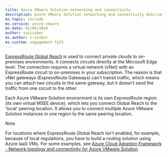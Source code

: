 ```yaml
---
title: Azure VMware Solution networking and connectivity
description: Azure VMware Solution networking and connectivity description.
ms.topic: include
ms.service: azure-vmware
ms.date: 01/04/2024
author: suzizuber
ms.author: v-szuber
ms.custom: engagement-fy23
---
```


<!-- Used in articles\azure-vmware\introduction.md and articles\azure-vmware\concepts-networking.md 

articles\azure-vmware\includes\azure-vmware-solution-networking-description.md

-->

[ExpressRoute Global Reach](../../expressroute/expressroute-global-reach.md) is used to connect private clouds to on-premises environments. It connects circuits directly at the Microsoft Edge level. The connection requires a virtual network (vNet) with an ExpressRoute circuit to on-premises in your subscription.  The reason is that vNet gateways (ExpressRoute Gateways) can't transit traffic, which means you can attach two circuits to the same gateway, but it doesn't send the traffic from one circuit to the other.

Each Azure VMware Solution environment is its own ExpressRoute region (its own virtual MSEE device), which lets you connect Global Reach to the 'local' peering location.  It allows you to connect multiple Azure VMware Solution instances in one region to the same peering location. 

>[!NOTE]
>For locations where ExpressRoute Global Reach isn't enabled, for example, because of local regulations, you have to build a routing solution using Azure IaaS VMs. For some examples, see [Azure Cloud Adoption Framework - Network topology and connectivity for Azure VMware Solution](/azure/cloud-adoption-framework/scenarios/azure-vmware/eslz-network-topology-connectivity).
